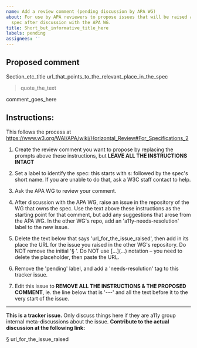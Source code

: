 ```yaml
---
name: Add a review comment (pending discussion by APA WG)
about: For use by APA reviewers to propose issues that will be raised against another
  spec after discussion with the APA WG.
title: Short_but_informative_title_here
labels: pending
assignees: ''
---
```


## Proposed comment

Section_etc_title
url_that_points_to_the_relevant_place_in_the_spec

> quote_the_text

comment_goes_here

## Instructions: 

This follows the process at https://www.w3.org/WAI/APA/wiki/Horizontal_Review#For_Specifications_2

1. Create the review comment you want to propose by replacing the prompts above these instructions, but **LEAVE ALL THE INSTRUCTIONS INTACT** 

2. Set a label to identify the spec: this starts with s: followed by the spec's short name. If you are unable to do that, ask a W3C staff contact to help.

3. Ask the APA WG to review your comment.

4. After discussion with the APA WG, raise an issue in the repository of the WG that owns the spec. Use the text above these instructions as the starting point for that comment, but add any suggestions that arose from the APA WG. In the other WG's repo, add an 'a11y-needs-resolution' label to the new issue.

5. Delete the text below that says 'url_for_the_issue_raised', then add in its place the URL for the issue you raised in the other WG's repository. Do NOT remove the initial '§ '. Do NOT use \[...](...) notation – you need to delete the placeholder, then paste the URL.

6. Remove the 'pending' label, and add a 'needs-resolution' tag to this tracker issue. 

7. Edit this issue to **REMOVE ALL THE INSTRUCTIONS & THE PROPOSED COMMENT**, ie. the line below that is '---' and all the text before it to the very start of the issue.

---

**This is a tracker issue.** Only discuss things here if they are a11y group internal meta-discussions about the issue. **Contribute to the actual discussion at the following link:**

§ url_for_the_issue_raised
